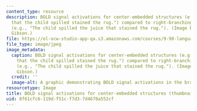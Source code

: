 ```yaml
---
content_type: resource
description: BOLD signal activations for center-embedded structures (e.g., "The juice
  that the child spilled stained the rug.") compared to right-branching structures
  (e.g., "The child spilled the juice that stained the rug."). (Image by Prof. Edward
  Gibson.)
file: https://ol-ocw-studio-app-qa.s3.amazonaws.com/courses/9-98-language-and-mind-january-iap-2003/8f61cfc6119df51cf7d37d4678a552cf_9-98iap03-th.jpg
file_type: image/jpeg
image_metadata:
  caption: BOLD signal activations for center-embedded structures (e.g., "The juice
    that the child spilled stained the rug.") compared to right-branching structures
    (e.g., "The child spilled the juice that stained the rug."). (Image by Prof. Edward
    Gibson.)
  credit: ''
  image-alt: A graphic demonstrating BOLD signal activations in the brain.
resourcetype: Image
title: BOLD signal activations for center-embedded structures (thumbnail)
uid: 8f61cfc6-119d-f51c-f7d3-7d4678a552cf
---
```

